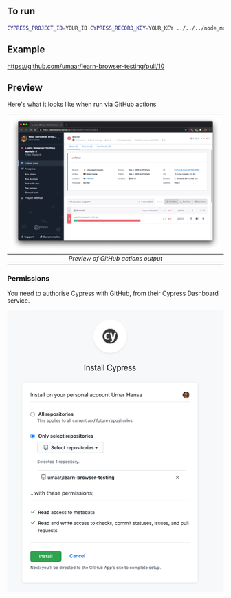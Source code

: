 
## To run

```sh
CYPRESS_PROJECT_ID=YOUR_ID CYPRESS_RECORD_KEY=YOUR_KEY ../../../node_modules/.bin/cypress run --record
```

## Example

https://github.com/umaar/learn-browser-testing/pull/10

## Preview

Here's what it looks like when run via GitHub actions

| ![preview.png](preview.png) | 
|:--:| 
| *Preview of GitHub actions output* |

### Permissions

You need to authorise Cypress with GitHub, from their Cypress Dashboard service.

![permission.png](permission.png)